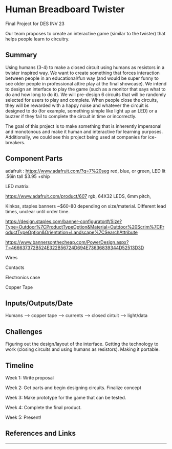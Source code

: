 # Human Breadboard Twister
Final Project for DES INV 23

Our team proposes to create an interactive game (similar to the twister) that helps people learn to circuitry.

## Summary

Using humans (3-4) to make a closed circuit using humans as resistors in a twister inspired way. We want to create something that forces interaction between people in an educational/fun way (and would be super funny to see older people in professional attire play at the final showcase). We intend to design an interface to play the game (such as a monitor that says what to do and how long to do it). We will pre-design 6 circuits that will be randomly selected for users to play and complete. When people close the circuits, they will be rewarded with a happy noise and whatever the circuit is designed to do (for example, something simple like light up an LED) or a buzzer if they fail to complete the circuit in time or incorrectly.
 
The goal of this project is to make something that is inherently impersonal and monotonous and make it human and interactive for learning purposes. Additionally, we could see this project being used at companies for ice-breakers.

## Component Parts

adafruit :
https://www.adafruit.com/?q=7%20seg red, blue, or green, LED lit .56in tall $3.95 +ship

LED matrix:

https://www.adafruit.com/product/607 rgb, 64X32 LEDS, 6mm pitch,

Kinkos, staples banners ~$60-80 depending on size/material. Different lead times, unclear until order time.

https://design.staples.com/banner-configurator#/Size?Type=Outdoor%7CProductTypeOption&Material=Outdoor%20Scrim%7CProductTypeOption&Orientation=Landscape%7CSearchAttribute

https://www.bannersonthecheap.com/PowerDesign.aspx?T=466637372B524E322B56724D694E73636839344D52513D3D

Wires

Contacts

Electronics case

Copper Tape


## Inputs/Outputs/Date

Humans --> copper tape --> currents --> closed cirtuit --> light/data

## Challenges

Figuring out the design/layout of the interface. Getting the technology to work (closing circuits and using humans as resistors). Making it portable.

## Timeline

Week 1: Write proposal

Week 2: Get parts and begin designing circuits. Finalize concept

Week 3: Make prototype for the game that can be tested.

Week 4: Complete the final product.

Week 5: Present!

## References and Links

-----
